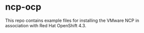# ncp-ocp

This repo contains example files for installing the VMware NCP in association with Red Hat OpenShift 4.3.
